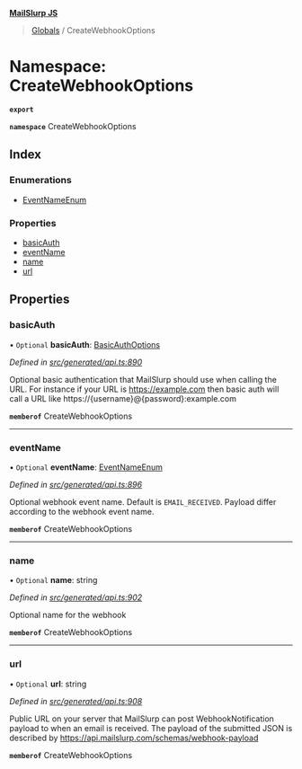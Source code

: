 **[MailSlurp JS](../README.md)**

> [Globals](../README.md) / CreateWebhookOptions

# Namespace: CreateWebhookOptions

**`export`** 

**`namespace`** CreateWebhookOptions

## Index

### Enumerations

* [EventNameEnum](../enums/createwebhookoptions.eventnameenum.md)

### Properties

* [basicAuth](createwebhookoptions.md#basicauth)
* [eventName](createwebhookoptions.md#eventname)
* [name](createwebhookoptions.md#name)
* [url](createwebhookoptions.md#url)

## Properties

### basicAuth

• `Optional` **basicAuth**: [BasicAuthOptions](../interfaces/basicauthoptions.md)

*Defined in [src/generated/api.ts:890](https://github.com/mailslurp/mailslurp-client/blob/6b679b8/src/generated/api.ts#L890)*

Optional basic authentication that MailSlurp should use when calling the URL. For instance if your URL is https://example.com then basic auth will call a URL like https://{username}@{password}:example.com

**`memberof`** CreateWebhookOptions

___

### eventName

• `Optional` **eventName**: [EventNameEnum](../enums/createwebhookoptions.eventnameenum.md)

*Defined in [src/generated/api.ts:896](https://github.com/mailslurp/mailslurp-client/blob/6b679b8/src/generated/api.ts#L896)*

Optional webhook event name. Default is `EMAIL_RECEIVED`. Payload differ according to the webhook event name.

**`memberof`** CreateWebhookOptions

___

### name

• `Optional` **name**: string

*Defined in [src/generated/api.ts:902](https://github.com/mailslurp/mailslurp-client/blob/6b679b8/src/generated/api.ts#L902)*

Optional name for the webhook

**`memberof`** CreateWebhookOptions

___

### url

• `Optional` **url**: string

*Defined in [src/generated/api.ts:908](https://github.com/mailslurp/mailslurp-client/blob/6b679b8/src/generated/api.ts#L908)*

Public URL on your server that MailSlurp can post WebhookNotification payload to when an email is received. The payload of the submitted JSON is described by https://api.mailslurp.com/schemas/webhook-payload

**`memberof`** CreateWebhookOptions
